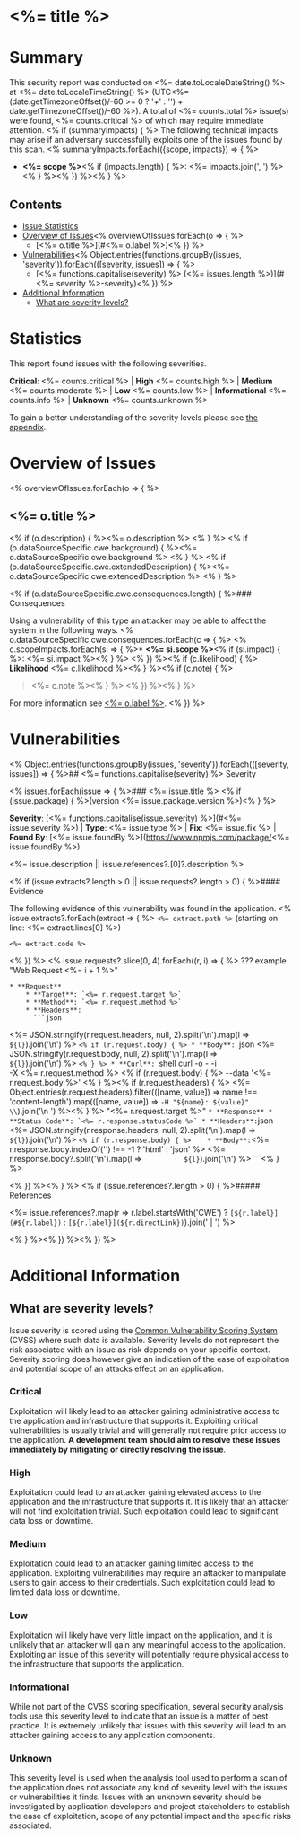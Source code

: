 # <%= title %>

# Summary

This security report was conducted on <%= date.toLocaleDateString() %> at <%= date.toLocaleTimeString() %> (UTC<%= (date.getTimezoneOffset()/-60 >= 0 ? '+' : '') + date.getTimezoneOffset()/-60 %>).
A total of <%= counts.total %> issue(s) were found, <%= counts.critical %> of which may require immediate attention.
<% if (summaryImpacts) { %>
The following technical impacts may arise if an adversary successfully exploits one of the issues found by this scan.
<% summaryImpacts.forEach(({scope, impacts}) => { %>
* **<%= scope %>**<% if (impacts.length) { %>: <%= impacts.join(', ') %><% } %><% }) %><% } %>

## Contents

* [Issue Statistics](#statistics)
* [Overview of Issues](#overview-of-issues)<% overviewOfIssues.forEach(o => { %>
    * [<%= o.title %>](#<%= o.label %>)<% }) %>
* [Vulnerabilities](#vulnerabilities)<% Object.entries(functions.groupBy(issues, 'severity')).forEach(([severity, issues]) => { %>
    * [<%= functions.capitalise(severity) %> (<%= issues.length %>)](#<%= severity %>-severity)<% }) %>
* [Additional Information](#additional-information)
    * [What are severity levels?](#what-are-severity-levels)

# Statistics

This report found issues with the following severities.

**Critical**: <%= counts.critical %> | **High** <%= counts.high %> | **Medium** <%= counts.moderate %> | **Low** <%= counts.low %> | **Informational** <%= counts.info %> | **Unknown** <%= counts.unknown %>

To gain a better understanding of the severity levels please see [the appendix](#what-are-severity-levels).

# Overview of Issues
<% overviewOfIssues.forEach(o => { %>
<a id="<%= o.label %>"></a>
## <%= o.title %>

<% if (o.description) { %><%= o.description %>
<% } %>
<% if (o.dataSourceSpecific.cwe.background) { %><%= o.dataSourceSpecific.cwe.background %>
<% } %>
<% if (o.dataSourceSpecific.cwe.extendedDescription) { %><%= o.dataSourceSpecific.cwe.extendedDescription %>
<% } %>

<% if (o.dataSourceSpecific.cwe.consequences.length) { %>### Consequences

Using a vulnerability of this type an attacker may be able to affect the system in the following ways. 
<% o.dataSourceSpecific.cwe.consequences.forEach(c => { %>
<% c.scopeImpacts.forEach(si => { %>* **<%= si.scope %>**<% if (si.impact) { %>: <%= si.impact %><% } %>
<% }) %><% if (c.likelihood) { %> 
**Likelihood** <%= c.likelihood %><% } %><% if (c.note) { %>
> <%= c.note %><% } %>
<% }) %><% } %>

For more information see [<%= o.label %>](<%= o.directLink %>).
<% }) %>

# Vulnerabilities

<% Object.entries(functions.groupBy(issues, 'severity')).forEach(([severity, issues]) => { %>## <%= functions.capitalise(severity) %> Severity

<% issues.forEach(issue => { %>### <%= issue.title %> <% if (issue.package) { %>(version <%= issue.package.version %>)<% } %>

**Severity**: [<%= functions.capitalise(issue.severity) %>](#<%= issue.severity %>) | **Type**: <%= issue.type %> | **Fix**: <%= issue.fix %> | **Found By**: [<%= issue.foundBy %>](https://www.npmjs.com/package/<%= issue.foundBy %>)

<%= issue.description || issue.references?.[0]?.description %>

<% if (issue.extracts?.length > 0 || issue.requests?.length > 0) { %>#### Evidence

The following evidence of this vulnerability was found in the application.
<% issue.extracts?.forEach(extract => { %>
`<%= extract.path %>` (starting on line: <%= extract.lines[0] %>)
```<%= extract.language %>
<%= extract.code %>
```
<% }) %>
<% issue.requests?.slice(0, 4).forEach((r, i) => { %>
??? example "Web Request <%= i + 1 %>"

    * **Request**
        * **Target**: `<%= r.request.target %>`
        * **Method**: `<%= r.request.method %>`
        * **Headers**:
          ```json
<%= JSON.stringify(r.request.headers, null, 2).split('\n').map(l => `          ${l}`).join('\n') %>
          ```<% if (r.request.body) { %>
        * **Body**:
          ```json
<%= JSON.stringify(r.request.body, null, 2).split('\n').map(l => `          ${l}`).join('\n') %>
          ```<% } %>
        * **Curl**:
          ```shell
          curl -o - -i \
            -X <%= r.request.method %> \<% if (r.request.body) { %>
            --data '<%= r.request.body %>' \<% } %><% if (r.request.headers) { %>
            <%= Object.entries(r.request.headers).filter(([name, value]) => name !== 'content-length').map(([name, value]) => `-H "${name}: ${value}" \\`).join('\n            ') %><% } %>
            "<%= r.request.target %>"
          ```
    * **Response**
        * **Status Code**: `<%= r.response.statusCode %>`
        * **Headers**:
          ```json
<%= JSON.stringify(r.response.headers, null, 2).split('\n').map(l => `          ${l}`).join('\n') %>
          ```
    <% if (r.response.body) { %>    * **Body**:
          ```<%= r.response.body.indexOf('<!doctype html>') !== -1 ? 'html' : 'json' %>
<%= r.response.body?.split('\n').map(l => `          ${l}`).join('\n') %>
          ```<% } %>

<% }) %><% } %>
<% if (issue.references?.length > 0) { %>##### References

<%= issue.references?.map(r => r.label.startsWith('CWE') ? `[${r.label}](#${r.label})` : `[${r.label}](${r.directLink})`).join(' | ') %>

<% } %><% }) %><% }) %>

# Additional Information

## What are severity levels?

Issue severity is scored using the [Common Vulnerability Scoring System](https://www.first.org/cvss/) (CVSS) where
such data is available. Severity levels do not represent the risk associated with an issue as risk depends on your
specific context. Severity scoring does however give an indication of the ease of exploitation and potential scope of an
attacks effect on an application.

### Critical

Exploitation will likely lead to an attacker gaining administrative access to the application and infrastructure that
supports it. Exploiting critical vulnerabilities is usually trivial and will generally not require prior access to the
application. **A development team should aim to resolve these issues immediately by mitigating or directly resolving the
issue**.

### High

Exploitation could lead to an attacker gaining elevated access to the application and the infrastructure that supports
it. It is likely that an attacker will not find exploitation trivial. Such exploitation could lead to significant data
loss or downtime.

### Medium

Exploitation could lead to an attacker gaining limited access to the application. Exploiting vulnerabilities may require
an attacker to manipulate users to gain access to their credentials. Such exploitation could lead to limited data loss
or downtime.

### Low

Exploitation will likely have very little impact on the application, and it is unlikely that an attacker will gain any
meaningful access to the application. Exploiting an issue of this severity will potentially require physical access to
the infrastructure that supports the application.

### Informational

While not part of the CVSS scoring specification, several security analysis tools use this severity level to indicate
that an issue is a matter of best practice. It is extremely unlikely that issues with this severity will lead to an
attacker gaining access to any application components.

### Unknown

This severity level is used when the analysis tool used to perform a scan of the application does not associate any kind
of severity level with the issues or vulnerabilities it finds. Issues with an unknown severity should be investigated by
application developers and project stakeholders to establish the ease of exploitation, scope of any potential impact and
the specific risks associated.

